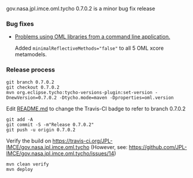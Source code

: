 gov.nasa.jpl.imce.oml.tycho 0.7.0.2 is a minor bug fix release

### Bug fixes

- [Problems using OML libraries from a command line application.](https://github.com/JPL-IMCE/gov.nasa.jpl.imce.oml.tycho/issues/15)

  Added `minimalReflectiveMethods="false"` to all 5 OML xcore metamodels.
  
### Release process

```shell
git branch 0.7.0.2
git checkout 0.7.0.2
mvn org.eclipse.tycho:tycho-versions-plugin:set-version -DnewVersion=0.7.0.2 -Dtycho.mode=maven -Dproperties=oml.version 
```

Edit [README.md](../README.md) to change the Travis-CI badge to refer to branch 0.7.0.2

```
git add -A
git commit -S -m"Release 0.7.0.2"
git push -u origin 0.7.0.2
```

Verify the build on https://travis-ci.org/JPL-IMCE/gov.nasa.jpl.imce.oml.tycho
(However, see: https://github.com/JPL-IMCE/gov.nasa.jpl.imce.oml.tycho/issues/14)

```shell
mvn clean verify
mvn deploy
```
